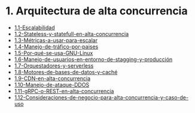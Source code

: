 # 1. Arquitectura de alta concurrencia


[comment]:STARTING_GENERATED_TOC

* [1.1-Escalabilidad](<./content/1.1-Escalabilidad.md>)
* [1.2-Stateless-y-statefull-en-alta-concurrencia](<./content/1.2-Stateless-y-statefull-en-alta-concurrencia.md>)
* [1.3-Métricas-a-usar-para-escalar](<./content/1.3-Métricas-a-usar-para-escalar.md>)
* [1.4-Manejo-de-tráfico-por-paises](<./content/1.4-Manejo-de-tráfico-por-paises.md>)
* [1.5-Por-qué-se-usa-GNU-Linux](<./content/1.5-Por-qué-se-usa-GNU-Linux.md>)
* [1.6-Manejo-de-usuarios-en-entorno-de-stagging-y-producción](<./content/1.6-Manejo-de-usuarios-en-entorno-de-stagging-y-producción.md>)
* [1.7-Orquestadores-y-serverless](<./content/1.7-Orquestadores-y-serverless.md>)
* [1.8-Motores-de-bases-de-datos-y-caché](<./content/1.8-Motores-de-bases-de-datos-y-caché.md>)
* [1.9-CDN-en-alta-concurrencia](<./content/1.9-CDN-en-alta-concurrencia.md>)
* [1.10-Manejo-de-ataque-DDOS](<./content/1.10-Manejo-de-ataque-DDOS.md>)
* [1.11-gRPC-o-REST-en-alta-concurrencia](<./content/1.11-gRPC-o-REST-en-alta-concurrencia.md>)
* [1.12-Consideraciones-de-negocio-para-alta-concurrencia-y-caso-de-uso](<./content/1.12-Consideraciones-de-negocio-para-alta-concurrencia-y-caso-de-uso.md>)

[comment]:ENDING_GENERATED_TOC
